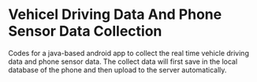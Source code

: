 # Vehicel Driving Data And Phone Sensor Data Collection
Codes for a java-based android app to collect the real time vehicle driving data and phone sensor data. The collect data will first save in the local database of the phone and then upload to the server automatically.
